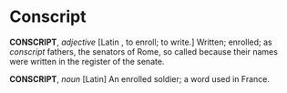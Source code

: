 # Conscript

**CONSCRIPT**, _adjective_ \[Latin , to enroll; to write.\] Written; enrolled; as _conscript_ fathers, the senators of Rome, so called because their names were written in the register of the senate.

**CONSCRIPT**, _noun_ \[Latin\] An enrolled soldier; a word used in France.